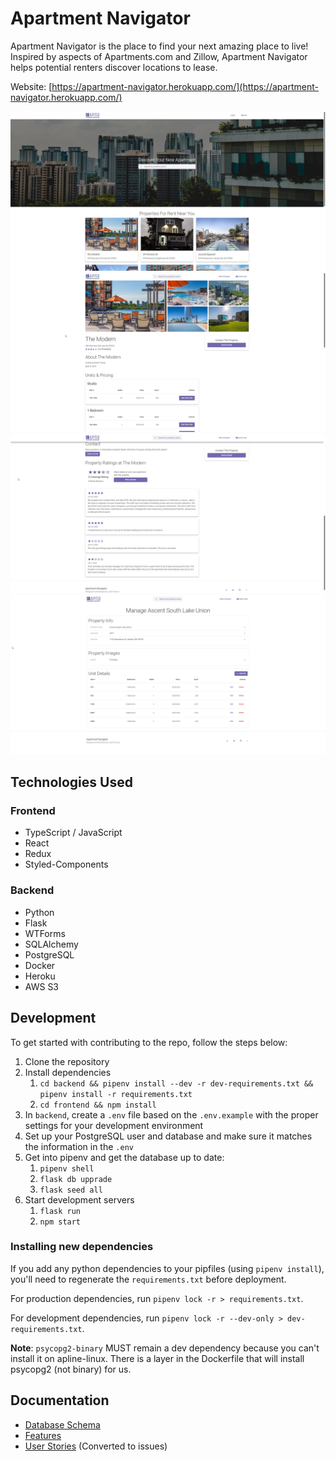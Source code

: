 # Apartment Navigator

Apartment Navigator is the place to find your next amazing place to live! Inspired by aspects of Apartments.com and Zillow, Apartment Navigator helps potential renters discover locations to lease.

Website: [https://apartment-navigator.herokuapp.com/](https://apartment-navigator.herokuapp.com/)

![Home page](https://github.com/justinrusso/apartment-navigator/blob/main/docs/images/ss-home.jpg?raw=true)
![Top of property page](https://github.com/justinrusso/apartment-navigator/blob/main/docs/images/ss-property-1.png?raw=true)
![Property page reviews](https://github.com/justinrusso/apartment-navigator/blob/main/docs/images/ss-property-2.png?raw=true)
![Manage property page](https://github.com/justinrusso/apartment-navigator/blob/main/docs/images/ss-manage-property.png?raw=true)

## Technologies Used

### Frontend

- TypeScript / JavaScript
- React
- Redux
- Styled-Components

### Backend

- Python
- Flask
- WTForms
- SQLAlchemy
- PostgreSQL
- Docker
- Heroku
- AWS S3

## Development

To get started with contributing to the repo, follow the steps below:

1. Clone the repository
2. Install dependencies
   1. `cd backend && pipenv install --dev -r dev-requirements.txt && pipenv install -r requirements.txt`
   2. `cd frontend && npm install`
3. In `backend`, create a `.env` file based on the `.env.example` with the proper settings for your development environment
4. Set up your PostgreSQL user and database and make sure it matches the information in the `.env`
5. Get into pipenv and get the database up to date:
   1. `pipenv shell`
   2. `flask db upprade`
   3. `flask seed all`
6. Start development servers
   1. `flask run`
   2. `npm start`

### Installing new dependencies

If you add any python dependencies to your pipfiles (using `pipenv install`), you'll need to regenerate the `requirements.txt` before deployment.

For production dependencies, run `pipenv lock -r > requirements.txt`.

For development dependencies, run `pipenv lock -r --dev-only > dev-requirements.txt`.

**Note**: `psycopg2-binary` MUST remain a dev dependency because you can't install it on apline-linux. There is a layer in the Dockerfile that will install psycopg2 (not binary) for us.

## Documentation

- [Database Schema](https://github.com/justinrusso/apartment-navigator/wiki/Database-Schema)
- [Features](https://github.com/justinrusso/apartment-navigator/wiki/Feature-List)
- [User Stories](https://github.com/justinrusso/apartment-navigator/wiki/User-Stories) (Converted to issues)
